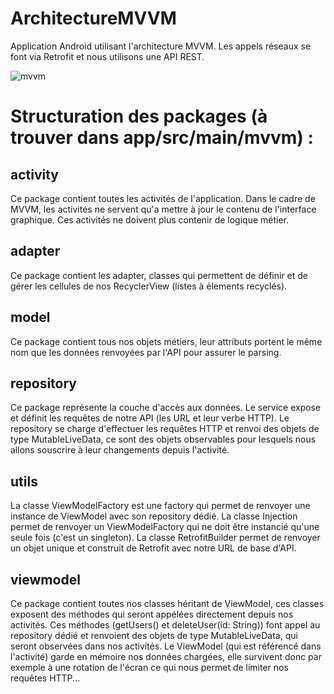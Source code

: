 # ArchitectureMVVM

Application Android utilisant l'architecture MVVM. Les appels réseaux se font via Retrofit et nous utilisons une API REST.

![mvvm](https://user-images.githubusercontent.com/16464109/123554708-89f1a480-d781-11eb-8269-1f658ef8cd15.png)

# Structuration des packages (à trouver dans app/src/main/mvvm) :

## activity

Ce package contient toutes les activités de l'application. Dans le cadre de MVVM, les activités ne servent qu'a mettre à jour le contenu de l'interface graphique.
Ces activités ne doivent plus contenir de logique métier.

## adapter

Ce package contient les adapter, classes qui permettent de définir et de gérer les cellules de nos RecyclerView (listes à élements recyclés).

## model

Ce package contient tous nos objets métiers, leur attributs portent le même nom que les données renvoyées par l'API pour assurer le parsing.

## repository

Ce package représente la couche d'accès aux données.
Le service expose et définit les requêtes de notre API (les URL et leur verbe HTTP).
Le repository se charge d'effectuer les requêtes HTTP et renvoi des objets de type MutableLiveData, ce sont des objets observables pour 
lesquels nous allons souscrire à leur changements depuis l'activité.

## utils

La classe ViewModelFactory est une factory qui permet de renvoyer une instance de ViewModel avec son repository dédié.
La classe Injection permet de renvoyer un ViewModelFactory qui ne doit être instancié qu'une seule fois (c'est un singleton).
La classe RetrofitBuilder permet de renvoyer un objet unique et construit de Retrofit avec notre URL de base d'API.

## viewmodel

Ce package contient toutes nos classes héritant de ViewModel, ces classes exposent des méthodes qui seront appélées directement depuis nos activités.
Ces méthodes (getUsers() et deleteUser(id: String)) font appel au repository dédié et renvoient des objets de type MutableLiveData, qui seront observées
dans nos activités. Le ViewModel (qui est référencé dans l'activité) garde en mémoire nos données chargées, elle survivent donc par exemple à une rotation de
l'écran ce qui nous permet de limiter nos requêtes HTTP...

